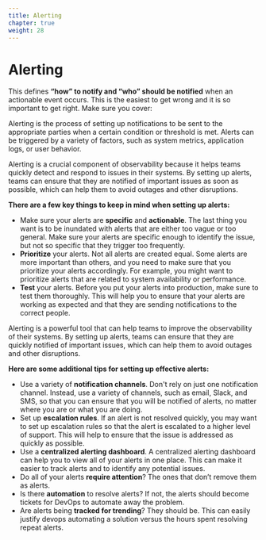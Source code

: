 ```yaml
---
title: Alerting
chapter: true
weight: 28
---
```


# Alerting

This defines **“how” to notify and “who” should be notified** when an actionable event occurs. This is the easiest to get wrong and it is so important to get right. Make sure you cover:

Alerting is the process of setting up notifications to be sent to the appropriate parties when a certain condition or threshold is met. Alerts can be triggered by a variety of factors, such as system metrics, application logs, or user behavior.

Alerting is a crucial component of observability because it helps teams quickly detect and respond to issues in their systems. By setting up alerts, teams can ensure that they are notified of important issues as soon as possible, which can help them to avoid outages and other disruptions.

**There are a few key things to keep in mind when setting up alerts:**

- Make sure your alerts are **specific** and **actionable**. The last thing you want is to be inundated with alerts that are either too vague or too general. Make sure your alerts are specific enough to identify the issue, but not so specific that they trigger too frequently.
- **Prioritize** your alerts. Not all alerts are created equal. Some alerts are more important than others, and you need to make sure that you prioritize your alerts accordingly. For example, you might want to prioritize alerts that are related to system availability or performance.
- **Test** your alerts. Before you put your alerts into production, make sure to test them thoroughly. This will help you to ensure that your alerts are working as expected and that they are sending notifications to the correct people.

Alerting is a powerful tool that can help teams to improve the observability of their systems. By setting up alerts, teams can ensure that they are quickly notified of important issues, which can help them to avoid outages and other disruptions.

**Here are some additional tips for setting up effective alerts:**

- Use a variety of **notification channels**. Don't rely on just one notification channel. Instead, use a variety of channels, such as email, Slack, and SMS, so that you can ensure that you will be notified of alerts, no matter where you are or what you are doing.
- Set up **escalation rules**. If an alert is not resolved quickly, you may want to set up escalation rules so that the alert is escalated to a higher level of support. This will help to ensure that the issue is addressed as quickly as possible.
- Use a **centralized alerting dashboard**. A centralized alerting dashboard can help you to view all of your alerts in one place. This can make it easier to track alerts and to identify any potential issues.
- Do all of your alerts **require attention**? The ones that don’t remove them as alerts.
- Is there **automation** to resolve alerts? If not, the alerts should become tickets for DevOps to automate away the problem.
- Are alerts being **tracked for trending**? They should be. This can easily justify devops automating a solution versus the hours spent resolving repeat alerts.
